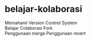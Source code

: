 # belajar-kolaborasi
Memahami Version Control System<br>
Belajar Colaborasi Fork<br>
Penggunaan merge
Penggunaan revert
